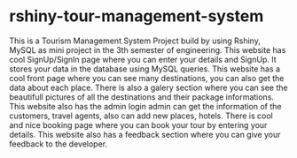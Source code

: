 # rshiny-tour-management-system
This is a Tourism Management System Project build by using Rshiny, MySQL as mini project in the 3th semester of engineering. This website has cool SignUp/SignIn page where you can enter your details and SignUp. It stores your data in the database using MySQL queries. This website has a cool front page where you can see many destinations, you can also get the data about each place. There is also a galery section where you can see the beautifull pictures of all the destinations and their package informations. This website also has the admin login admin can get the information of the customers, travel agents, also can add new places, hotels. There is cool and nice booking page where you can book your tour by entering your details. This website also has a feedback section where you can give your feedback to the developer.
